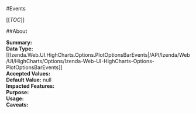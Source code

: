 #Events

[[_TOC_]]

##About

**Summary:**   
**Data Type:** [[Izenda.Web.UI.HighCharts.Options.PlotOptionsBarEvents|/API/Izenda/Web/UI/HighCharts/Options/Izenda-Web-UI-HighCharts-Options-PlotOptionsBarEvents]]  
**Accepted Values:**   
**Default Value:** null  
**Impacted Features:**   
**Purpose:**   
**Usage:**   
**Caveats:**   

